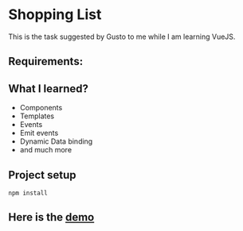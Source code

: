# Shopping List
This is the task suggested by Gusto to me while I am learning VueJS. 

## Requirements:

## What I learned?

- Components
- Templates
- Events
- Emit events
- Dynamic Data binding
- and much more


## Project setup
```
npm install
```

## Here is the [demo](https://twitter.com/hellonehha/status/1181447721359572993)